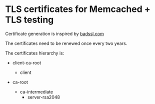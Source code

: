 # TLS certificates for Memcached + TLS testing

Certificate generation is inspired by [badssl.com](https://github.com/chromium/badssl.com)

The certificates need to be renewed once every two years.

The certificates hierarchy is:

  - client-ca-root
    - client

  - ca-root
    - ca-intermediate
      - server-rsa2048

